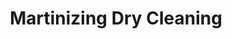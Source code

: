 ---
title: "Martinizing Dry Cleaning"
url: /santa-fe/martinizing-dry-cleaning-rodeo-road/
shop: Wäscherei
---